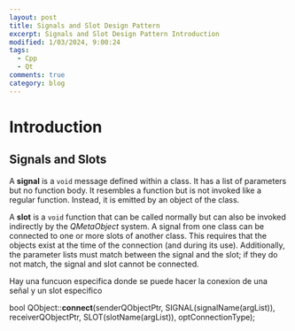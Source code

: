 ```yaml
---
layout: post
title: Signals and Slot Design Pattern
excerpt: Signals and Slot Design Pattern Introduction
modified: 1/03/2024, 9:00:24
tags:
  - Cpp
  - Qt
comments: true
category: blog
---
```

# Introduction
## Signals and Slots
A **signal** is a `void` message defined within a class. It has a list of parameters but no function body.
It resembles a function but is not invoked like a regular function. Instead, it is emitted by an object of the class. 

A **slot** is a `void` function that can be called normally but can also be invoked indirectly by the *QMetaObject* system. A signal from one class can be connected to one or more slots of another class. This requires that the objects exist at the time of the connection (and during its use). Additionally, the parameter lists must match between the signal and the slot; if they do not match, the signal and slot cannot be connected.

Hay una funcuon especifica donde se puede hacer la conexion de una señal y un slot especifico

bool QObject::**connect**(senderQObjectPtr, SIGNAL(signalName(argList)), receiverQObjectPtr, SLOT(slotName(argList)), optConnectionType);



